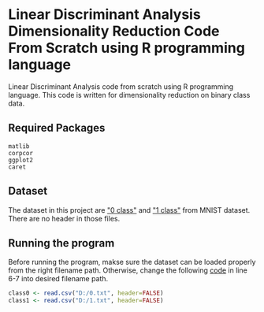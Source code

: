 # Linear Discriminant Analysis Dimensionality Reduction Code From Scratch using R programming language
Linear Discriminant Analysis code from scratch using R programming language. This code is written for dimensionality reduction on binary class data.

## Required Packages
`matlib`<br>
`corpcor`<br>
`ggplot2`<br>
`caret`<br>

## Dataset
The dataset in this project are ["0 class"](https://github.com/liemwellys/LinearDiscriminantAnalysis-R-FromScratch/blob/master/0.txt) and ["1 class"](https://github.com/liemwellys/LinearDiscriminantAnalysis-R-FromScratch/blob/master/1.txt) from MNIST dataset. There are no header in those files.

## Running the program
Before running the program, makse sure the dataset can be loaded properly from the right filename path. Otherwise, change the following [code](https://github.com/liemwellys/LinearDiscriminantAnalysis-R-FromScratch/blob/master/LDA.R) in line 6-7 into desired filename path.

```R
class0 <- read.csv("D:/0.txt", header=FALSE)
class1 <- read.csv("D:/1.txt", header=FALSE)
```
